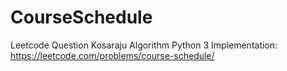 # CourseSchedule
Leetcode Question Kosaraju Algorithm Python 3 Implementation: https://leetcode.com/problems/course-schedule/
